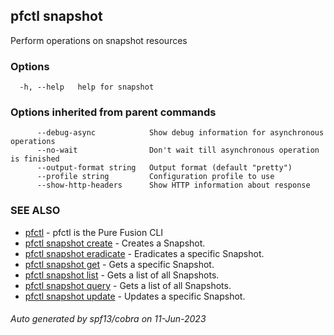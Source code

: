 ## pfctl snapshot

Perform operations on snapshot resources

### Options

```
  -h, --help   help for snapshot
```

### Options inherited from parent commands

```
      --debug-async            Show debug information for asynchronous operations
      --no-wait                Don't wait till asynchronous operation is finished
      --output-format string   Output format (default "pretty")
      --profile string         Configuration profile to use
      --show-http-headers      Show HTTP information about response
```

### SEE ALSO

* [pfctl](pfctl.md)	 - pfctl is the Pure Fusion CLI
* [pfctl snapshot create](pfctl_snapshot_create.md)	 - Creates a Snapshot.
* [pfctl snapshot eradicate](pfctl_snapshot_eradicate.md)	 - Eradicates a specific Snapshot.
* [pfctl snapshot get](pfctl_snapshot_get.md)	 - Gets a specific Snapshot.
* [pfctl snapshot list](pfctl_snapshot_list.md)	 - Gets a list of all Snapshots.
* [pfctl snapshot query](pfctl_snapshot_query.md)	 - Gets a list of all Snapshots.
* [pfctl snapshot update](pfctl_snapshot_update.md)	 - Updates a specific Snapshot.

###### Auto generated by spf13/cobra on 11-Jun-2023
